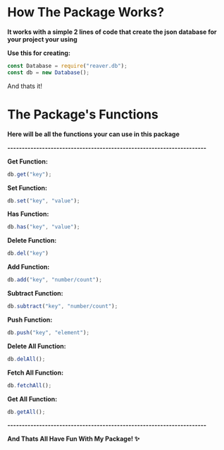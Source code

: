 # How The Package Works?
**It works with a simple 2 lines of code that create the json database for your project your using**

**Use this for creating:**
```js
const Database = require("reaver.db");
const db = new Database();
```

And thats it!

# The Package's Functions

**Here will be all the functions your can use in this package**

**---------------------------------------------------------------------**

**Get Function:**
```js
db.get("key");
```

**Set Function:**
```js
db.set("key", "value");
```

**Has Function:**
```js
db.has("key", "value");
```

**Delete Function:**
```js
db.del("key")
```

**Add Function:**
```js
db.add("key", "number/count");
```

**Subtract Function:**
```js
db.subtract("key", "number/count");
```

**Push Function:**
```js
db.push("key", "element");
```

**Delete All Function:**
```js
db.delAll();
```

**Fetch All Function:**
```js
db.fetchAll();
```

**Get All Function:**
```js
db.getAll();
```

**---------------------------------------------------------------------**

**And Thats All Have Fun With My Package! ✨**